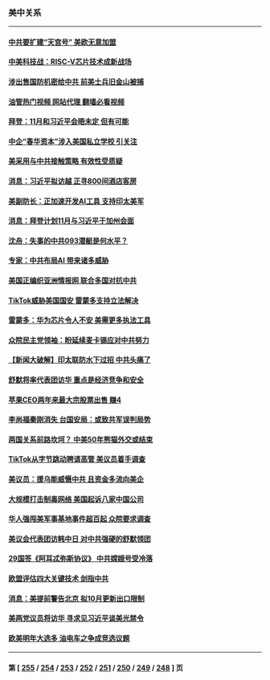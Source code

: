 ### 美中关系
---
#### [中共要扩建“天宫号” 美欧无意加盟](../../pages/nf1412576/n14089851.md?10070845) 
#### [中美科技战：RISC-V芯片技术成新战场](../../pages/nf1412576/n14089810.md?10070845) 
#### [涉出售国防机密给中共 前美士兵旧金山被捕](../../pages/nf1412576/n14089833.md?10070845) 
#### [油管热门视频 网站代理 翻墙必看视频](http://138.2.39.72:81/youtube.html?epic-marker?10070845)
#### [拜登：11月和习近平会晤未定 但有可能](../../pages/nf1412576/n14089821.md?10070845) 
#### [中企“春华资本”涉入美国私立学校 引关注](../../pages/nf1412576/n14089322.md?10070845) 
#### [美采用与中共接触策略 有效性受质疑](../../pages/nf1412576/n14089723.md?10070845) 
#### [消息：习近平拟访越 正寻800间酒店客房](../../pages/nf1412576/n14089534.md?10070845) 
#### [美副防长：正加速开发AI工具 支持印太美军](../../pages/nf1412576/n14089473.md?10070845) 
#### [消息：拜登计划11月与习近平于加州会面](../../pages/nf1412576/n14089442.md?10070845) 
#### [沈舟：失事的中共093潜艇是何水平？](../../pages/nf1412576/n14089236.md?10070845) 
#### [专家：中共布局AI 带来诸多威胁](../../pages/nf1412576/n14089043.md?10070845) 
#### [美国正编织亚洲情报网 联合多国对抗中共](../../pages/nf1412576/n14088883.md?10070845) 
#### [TikTok威胁美国国安 雷蒙多支持立法解决](../../pages/nf1412576/n14088741.md?10070845) 
#### [雷蒙多：华为芯片令人不安 美需更多执法工具](../../pages/nf1412576/n14088581.md?10070845) 
#### [众院民主党领袖：盼延续麦卡锡应对中共努力](../../pages/nf1412576/n14088371.md?10070845) 
#### [【新闻大破解】印太联防水下过招 中共头痛了](../../pages/nf1412576/n14088164.md?10070845) 
#### [舒默将率代表团访华 重点是经济竞争和安全](../../pages/nf1412576/n14088211.md?10070845) 
#### [苹果CEO两年来最大宗股票出售 赚4](../../pages/nf1412576/n14088155.md?10070845) 
#### [李尚福秦刚消失 台国安局：或致共军误判局势](../../pages/nf1412576/n14088077.md?10070845) 
#### [两国关系前路坎坷？ 中美50年熊猫外交或结束](../../pages/nf1412576/n14088004.md?10070845) 
#### [TikTok从字节跳动聘请高管 美议员着手调查](../../pages/nf1412576/n14087675.md?10070845) 
#### [美议员：援乌能威慑中共 且资金多流向美企](../../pages/nf1412576/n14087644.md?10070845) 
#### [大规模打击制毒网络 美国起诉八家中国公司](../../pages/nf1412576/n14087557.md?10070845) 
#### [华人强闯美军事基地事件超百起 众院要求调查](../../pages/nf1412576/n14087521.md?10070845) 
#### [美议会代表团访韩中日 对中共强硬的舒默领团](../../pages/nf1412576/n14087202.md?10070845) 
#### [29国签《阿耳忒弥斯协议》 中共嫦娥号受冷落](../../pages/nf1412576/n14087294.md?10070845) 
#### [欧盟评估四大关键技术 剑指中共](../../pages/nf1412576/n14087338.md?10070845) 
#### [消息：美提前警告北京 拟10月更新出口限制](../../pages/nf1412576/n14087088.md?10070845) 
#### [美两党议员将访华 寻求见习近平谈美光禁令](../../pages/nf1412576/n14086921.md?10070845) 
#### [欧美明年大选多 油电车之争成竞选议题](../../pages/nf1412576/n14086893.md?10070845) 

---
#### 第 [ [255](./255.md?10070845) / [254](./254.md?10070845) / [253](./253.md?10070845) / [252](./252.md?10070845) / [251](./251.md?10070845) / [250](./250.md?10070845) / [249](./249.md?10070845) / [248](./248.md?10070845) ] 页
